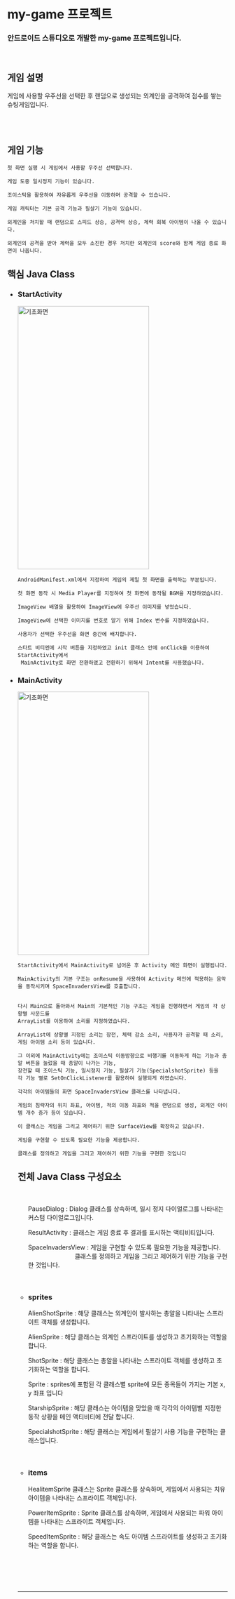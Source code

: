<h1>my-game 프로젝트</h1>


<strong><h3>안드로이드 스튜디오로 개발한 my-game 프로젝트입니다.</h3></strong>
<br>
<strong><h2>게임 설명</h2></strong>

<p>게임에 사용할 우주선을 선택한 후 랜덤으로 생성되는 외계인을 공격하여 점수를 쌓는 슈팅게임입니다.</p>
<br>
<br>

<strong><h2>게임 기능</h2></strong>

    
    첫 화면 실행 시 게임에서 사용할 우주선 선택합니다.
    
    게임 도중 일시정지 기능이 있습니다.
    
    조이스틱을 활용하여 자유롭게 우주선을 이동하며 공격할 수 있습니다.
    
    게임 캐릭터는 기본 공격 기능과 필살기 기능이 있습니다.
    
    외계인을 처치할 때 랜덤으로 스피드 상승, 공격력 상승, 체력 회복 아이템이 나올 수 있습니다.
    
    외계인의 공격을 받아 체력을 모두 소진한 경우 처치한 외계인의 score와 함께 게임 종료 화면이 나옵니다.




    
<strong><h2>핵심 Java Class</h2></strong>
<ul>
    <h3><li>StartActivity</li></h3>
    <img src="https://github.com/nyny2001/my-game/assets/68697443/fd09254e-7ab5-4ef4-ad89-e6b405d4302e" alt="기초화면" style="width:300px;height: 600px;">
    
    
    
    AndroidManifest.xml에서 지정하여 게임의 제일 첫 화면을 출력하는 부분입니다. 
  
    첫 화면 동작 시 Media Player를 지정하여 첫 화면에 동작될 BGM을 지정하였습니다.
  
    ImageView 배열을 활용하여 ImageView에 우주선 이미지를 넣었습니다.
  
    ImageView에 선택한 이미지를 번호로 알기 위해 Index 변수를 지정하였습니다.
  
    사용자가 선택한 우주선을 화면 중간에 배치합니다.
  
    스타트 비티엔에 시작 버튼을 지정하였고 init 클래스 안에 onClick을 이용하여 StartActivity에서 
     MainActivity로 화면 전환하였고 전환하기 위해서 Intent를 사용했습니다.
</ul>

 
  <ul>
    <h3><li>MainActivity</li></h3>
    <img src="https://github.com/nyny2001/my-game/assets/68697443/fd09254e-7ab5-4ef4-ad89-e6b405d4302e" alt="기초화면" style="width:300px;height: 600px;">
    
  
    
    StartActivity에서 MainActivity로 넘어온 후 Activity 메인 화면이 실행됩니다.
  
    MainActivity의 기본 구조는 onResume을 사용하여 Activity 메인에 적용하는 음악을 동작시키며 SpaceInvadersView를 호출합니다.
    
  
    다시 Main으로 돌아와서 Main의 기본적인 기능 구조는 게임을 진행하면서 게임의 각 상황별 사운드를
    ArrayList를 이용하여 소리를 지정하였습니다.
    
    ArrayList에 상황별 지정된 소리는 장전, 체력 감소 소리, 사용자가 공격할 때 소리, 게임 아이템 소리 등이 있습니다.
    
    그 이외에 MainActivity에는 조이스틱 이동방향으로 비행기를 이동하게 하는 기능과 총알 버튼을 눌렀을 때 총알이 나가는 기능, 
    장전할 때 조이스틱 기능, 일시정지 기능, 필살기 기능(SpecialshotSprite) 등을 
    각 기능 별로 SetOnClickListener를 활용하여 실행되게 하였습니다.

    각각의 아이템들의 화면 SpaceInvadersView 클래스를 나타냅니다. 
  
    게임의 침략자의 위치 좌표, 아이템, 적의 이동 좌표와 적을 랜덤으로 생성, 외계인 아이템 개수 증가 등이 있습니다.
    
    이 클래스는 게임을 그리고 제어하기 위한 SurfaceView를 확장하고 있습니다.
  
    게임을 구현할 수 있도록 필요한 기능을 제공합니다.
  
    클래스를 정의하고 게임을 그리고 제어하기 위한 기능을 구현한 것입니다



  



<strong><h2>전체 Java Class 구성요소 </h2></strong>
<ul>
<br>

<p>PauseDialog : Dialog 클래스를 상속하며, 
    일시 정지 다이얼로그를 나타내는 커스텀 다이얼로그입니다.</p>
<p>ResultActivity : 클래스는 게임 종료 후 결과를 표시하는 액티비티입니다.</p>
<p>SpaceInvadersView : 게임을 구현할 수 있도록 필요한 기능을 제공합니다.<br>
    &nbsp;&nbsp;&nbsp;&nbsp;&nbsp;&nbsp;&nbsp;&nbsp;&nbsp;&nbsp;
    &nbsp;&nbsp;&nbsp;&nbsp;&nbsp;&nbsp;&nbsp;&nbsp;&nbsp;&nbsp;
    &nbsp;&nbsp;&nbsp;&nbsp;
     클래스를 정의하고 게임을 그리고 제어하기 위한 기능을 구현한 것입니다.</p>

<br>
<h3><li>sprites</li></h3>
<p>AlienShotSprite : 해당 클래스는 외계인이 발사하는 총알을 나타내는 스프라이트 객체를 생성합니다.</p>
<p>AlienSprite : 해당 클래스는 외계인 스프라이트를 생성하고 초기화하는 역할을 합니다. </p>
<p>ShotSprite :  해당 클래스는 총알을 나타내는 스프라이트 객체를 생성하고 초기화하는 역할을 합니다.</p>
<p>Sprite : sprites에 포함된 각 클래스별 sprite에 모든 종목들이 가지는 기본 x, y 좌표 입니다</p>
<p>StarshipSprite : 해당 클래스는 아이템을 맞았을 때 각각의 아이템별 지정한 동작 상황을 메인 액티비티에 전달 합니다.</p>
<p>SpecialshotSprite : 해당 클래스는 게임에서 필살기 사용 기능을 구현하는 클래스입니다.</p>


<br>
<h3><li>items</li></h3>
<p>HealitemSprite 클래스는 Sprite 클래스를 상속하며, 
    게임에서 사용되는 치유 아이템을 나타내는 스프라이트 객체입니다.</p>

<p>PowerItemSprite : Sprite 클래스를 상속하며, 
    게임에서 사용되는 파워 아이템을 나타내는 스프라이트 객체입니다.</p>

<p>SpeedItemSprite :  해당 클래스는 속도 아이템 스프라이트를 생성하고 초기화하는 역할을 합니다. </p>
</ul>

<br><br><br><br><hr>
